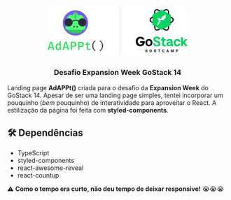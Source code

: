 <h1 align="center">
<img src="AdAPPt_banner.png" width="320px">
</h1>

<h3 align="center">Desafio Expansion Week GoStack 14</h3>

Landing page **AdAPPt()** criada para o desafio da **Expansion Week** do GoStack 14. Apesar de ser uma landing page simples, tentei incorporar um pouquinho (_bem_ pouquinho) de interatividade para aproveitar o React. A estilização da página foi feita com **styled-components**.

## 🛠️ Dependências

- TypeScript
- styled-components
- react-awesome-reveal
- react-countup

⚠️ **Como o tempo era curto, não deu tempo de deixar responsive!** 😭😭😭
